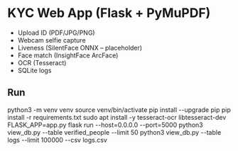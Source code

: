 # KYC Web App (Flask + PyMuPDF)
- Upload ID (PDF/JPG/PNG)
- Webcam selfie capture
- Liveness (SilentFace ONNX – placeholder)
- Face match (InsightFace ArcFace)
- OCR (Tesseract)
- SQLite logs

## Run
python3 -m venv venv
source venv/bin/activate
pip install --upgrade pip
pip install -r requirements.txt
sudo apt install -y tesseract-ocr libtesseract-dev
FLASK_APP=app.py flask run --host=0.0.0.0 --port=5000
python3 view_db.py --table verified_people --limit 50
python3 view_db.py --table logs --limit 100000 --csv logs.csv